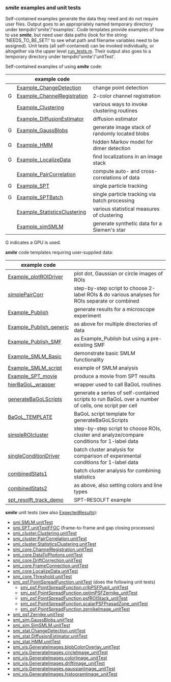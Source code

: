 ### ***smite*** examples and unit tests

Self-contained examples generate the data they need and do not require user
files.  Output goes to an appropriately named temporary directory under
tempdir/'smite'/'examples'.
Code templates provide examples of how to use ***smite***, but need user data
paths (look for the string: 'NEEDS_TO_BE_SET!' to see what path and filename
variables need to be assigned).
Unit tests (all self-contained) can be invoked individually, or altogether via
the upper level [run_tests.m](../run_tests.m).  Their output also goes to a
temporary directory under tempdir/'smite'/'unitTest'.

Self-contained examples of using ***smite*** code:

|| example code ||
---|---|---
&nbsp;| [Example_ChangeDetection](Example_ChangeDetection.m)                    | change point detection
G     | [Example_ChannelRegistration](Example_ChannelRegistration.m)              | 2-color channel registration
&nbsp;| [Example_Clustering](Example_Clustering.m)                              | various ways to invoke clustering routines
&nbsp;| [Example_DiffusionEstimator](Example_DiffusionEstimator.m)              | diffusion estimator
G     | [Example_GaussBlobs](Example_GaussBlobs.m)                              | generate image stack of randomly located blobs
G     | [Example_HMM](Example_HMM.m)                                            | hidden Markov model for dimer detection
G     | [Example_LocalizeData](Example_LocalizeData.m)                          | find localizations in an image stack
&nbsp;  | [Example_PairCorrelation](Example_PairCorrelation.m)                  | compute auto- and cross-correlations of data
G     | [Example_SPT](Example_SPT.m)                                            | single particle tracking
G     | [Example_SPTBatch](Example_SPTBatch.m)                                  | single particle tracking via batch processing
&nbsp;| [Example_StatisticsClustering](Example_StatisticsClustering.m)          | various statistical measures of clustering
&nbsp;| [Example_simSMLM](Example_simSMLM.m)                                    | generate synthetic data for a Siemen's star

G indicates a GPU is used.

***smite*** code templates requiring user-supplied data:

| example code ||
---|---
[Example_plotROIDriver](Example_plotROIDriver.m)                                | plot dot, Gaussian or circle images of ROIs
[simplePairCorr](simplePairCorr.m)                                              | step-by-step script to choose 2-label ROIs & do various analyses for ROIs separate or combined
[Example_Publish](Example_Publish.m)                                            | generate results for a microscope experiment
[Example_Publish_generic](Example_Publish_generic.m)                            | as above for multiple directories of data
[Example_Publish_SMF](Example_Publish_SMF.m)                                    | as Example_Publish but using a pre-existing SMF
[Example_SMLM_Basic](Example_SMLM_Basic.m)                                      | demonstrate basic SMLM functionality
[Example_SMLM_script](Example_SMLM_script.m)                                    | example of SMLM analysis
[Example_SPT_movie](Example_SPT_movie.m)                                        | produce a movie from SPT results
[hierBaGoL_wrapper](hierBaGoL_wrapper.m)                                        | wrapper used to call BaGoL routines
[generateBaGoLScripts](generateBaGoLScripts.m)                                  | generate a series of self-contained scripts to run BaGoL over a number of cells, one script per cell
[BaGoL_TEMPLATE](BaGoL_TEMPLATE.m)                                              | BaGoL script template for generateBaGoLScripts
[simpleROIcluster](simpleROIcluster.m)                                          | step-by-step script to choose ROIs, cluster and analyze/compare conditions for 1-label data
[singleConditionDriver](singleConditionDriver.m)                                | batch cluster analysis for comparison of experimental conditions for 1-label data
[combinedStats1](combinedStats1.m)                                              | batch cluster analysis for combining statistics
[combinedStats2](combinedStats2.m)                                              | as above, also setting colors and line types
[spt_resolft_track_demo](spt_resolft_track_demo.m)                              | SPT-RESOLFT example

***smite*** unit tests
(see also [ExpectedResults](../ExpectedResults/README.md)):
- [smi.SMLM.unitTest](../+smi/@SMLM/unitTest.m)
- [smi.SPT.unitTestFFGC](../+smi/@SPT/unitTestFFGC.m) (frame-to-frame and gap closing processes)
- [smi_cluster.Clustering.unitTest](../+smi_cluster/@Clustering/unitTest.m)
- [smi_cluster.PairCorrelation.unitTest](../+smi_cluster/@PairCorrelation/unitTest.m)
- [smi_cluster.StatisticsClustering.unitTest](../+smi_cluster/@StatisticsClustering/unitTest.m)
- [smi_core.ChannelRegistration.unitTest](../+smi_core/@ChannelRegistration/unitTest.m)
- [smi_core.DataToPhotons.unitTest](../+smi_core/@DataToPhotons/unitTest.m)
- [smi_core.DriftCorrection.unitTest](../+smi_core/@DriftCorrection/unitTest.m)
- [smi_core.FrameConnection.unitTest](../+smi_core/@FrameConnection/unitTest.m)
- [smi_core.LocalizeData.unitTest](../+smi_core/@LocalizeData/unitTest.m)
- [smi_core.Threshold.unitTest](../+smi_core/@Threshold/unitTest.m)
- [smi_psf.PointSpreadFunction.unitTest](../+smi_psf/@PointSpreadFunction/unitTest) (does the following unit tests)
  - [smi_psf.PointSpreadFunction.crlbPSFPupil_unitTest](../+smi_psf/@PointSpreadFunction/crlbPSFPupil_unitTest.m)
  - [smi_psf.PointSpreadFunction.optimPSFZernike_unitTest](../+smi_psf/@PointSpreadFunction/optimPSFZernike_unitTest.m)
  - [smi_psf.PointSpreadFunction.psfROIStack_unitTest](../+smi_psf/@PointSpreadFunction/psfROIStack_unitTest.m)
  - [smi_psf.PointSpreadFunction.scalarPSFPrasadZone_unitTest](../+smi_psf/@PointSpreadFunction/scalarPSFPrasadZone_unitTest.m)
  - [smi_psf.PointSpreadFunction.zernikeImage_unitTest](../+smi_psf/@PointSpreadFunction/zernikeImage_unitTest.m)
- [smi_psf.Zernike.unitTest](../+smi_psf/@Zernike/unitTest.m)
- [smi_sim.GaussBlobs.unitTest](../+smi_sim/@GaussBlobs.m)
- [smi_sim.SimSMLM.unitTest](../+smi_sim/@SimSMLM/unitTest.m)
- [smi_stat.ChangeDetection.unitTest](../+smi_stat/@ChangeDetection/unitTest.m)
- [smi_stat.DiffusionEstimator.unitTest](../+smi_stat/@DiffusionEstimator/unitTest.m)
- [smi_stat.HMM.unitTest](../+smi_stat/@HMM/unitTest.m)
- [smi_vis.GenerateImages.blobColorOverlay_unitTest](../+smi_vis/@GenerateImages/blobColorOverlay_unitTest.m)
- [smi_vis.GenerateImages.circleImage_unitTest](../+smi_vis/@GenerateImages/circleImage_unitTest.m)
- [smi_vis.GenerateImages.colorImage_unitTest](../+smi_vis/@GenerateImages/colorImage_unitTest.m)
- [smi_vis.GenerateImages.driftImage_unitTest](../+smi_vis/@GenerateImages/driftImage_unitTest.m)
- [smi_vis.GenerateImages.gaussianImage_unitTest](../+smi_vis/@GenerateImages/gaussianImage_unitTest.m)
- [smi_vis.GenerateImages.histogramImage_unitTest](smi_vis/@GenerateImages/histogramImage_unitTest.m)
